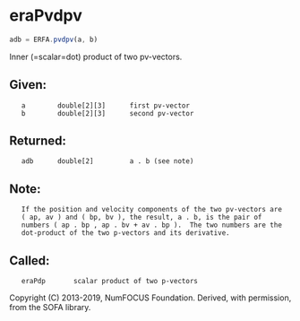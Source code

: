 # eraPvdpv

```js
adb = ERFA.pvdpv(a, b)
```

Inner (=scalar=dot) product of two pv-vectors.

## Given:
```
   a        double[2][3]      first pv-vector
   b        double[2][3]      second pv-vector
```

## Returned:
```
   adb      double[2]         a . b (see note)
```

## Note:

```
   If the position and velocity components of the two pv-vectors are
   ( ap, av ) and ( bp, bv ), the result, a . b, is the pair of
   numbers ( ap . bp , ap . bv + av . bp ).  The two numbers are the
   dot-product of the two p-vectors and its derivative.
```

## Called:
```
   eraPdp       scalar product of two p-vectors
```

Copyright (C) 2013-2019, NumFOCUS Foundation.
Derived, with permission, from the SOFA library.
